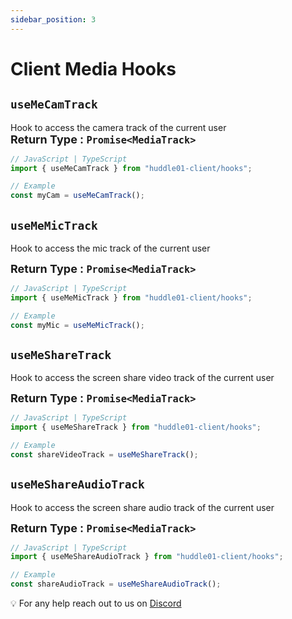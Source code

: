 ```yaml
---
sidebar_position: 3
---
```


# Client Media Hooks

## `useMeCamTrack`

Hook to access the camera track of the current user
<br/>
<font size="4"> **Return Type : `Promise<MediaTrack>`** </font>

```jsx
// JavaScript | TypeScript
import { useMeCamTrack } from "huddle01-client/hooks";

// Example
const myCam = useMeCamTrack();

```

## `useMeMicTrack`

Hook to access the mic track of the current user
<br/>

<font size="4"> **Return Type : `Promise<MediaTrack>`** </font>

```jsx
// JavaScript | TypeScript
import { useMeMicTrack } from "huddle01-client/hooks";

// Example
const myMic = useMeMicTrack();

```

## `useMeShareTrack`

Hook to access the screen share video track of the current user
<br/>

<font size="4"> **Return Type : `Promise<MediaTrack>`** </font>

```jsx
// JavaScript | TypeScript
import { useMeShareTrack } from "huddle01-client/hooks";

// Example
const shareVideoTrack = useMeShareTrack();

```

## `useMeShareAudioTrack`

Hook to access the screen share audio track of the current user
<br/>

<font size="4"> **Return Type : `Promise<MediaTrack>`** </font>

```jsx
// JavaScript | TypeScript
import { useMeShareAudioTrack } from "huddle01-client/hooks";

// Example
const shareAudioTrack = useMeShareAudioTrack();
```

💡 For any help reach out to us on
[Discord](https://discord.com/invite/EYqfS32jYc)
